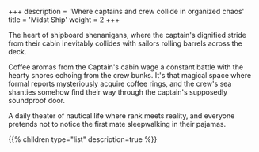 +++
description = 'Where captains and crew collide in organized chaos'
title = 'Midst Ship'
weight = 2
+++

The heart of shipboard shenanigans, where the captain's dignified stride from their cabin inevitably collides with sailors rolling barrels across the deck.

Coffee aromas from the Captain's cabin wage a constant battle with the hearty snores echoing from the crew bunks. It's that magical space where formal reports mysteriously acquire coffee rings, and the crew's sea shanties somehow find their way through the captain's supposedly soundproof door.

A daily theater of nautical life where rank meets reality, and everyone pretends not to notice the first mate sleepwalking in their pajamas.

{{% children type="list" description=true %}}
